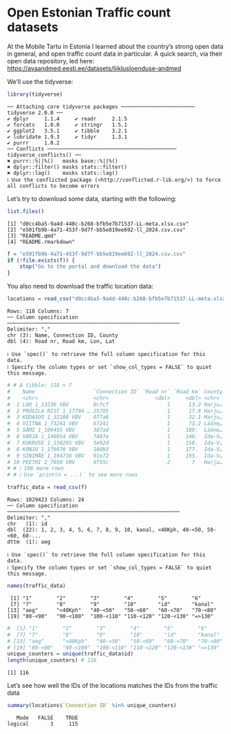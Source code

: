 # Open Estonian Traffic count datasets


At the Mobile Tartu in Estonia I learned about the country’s strong open
data in general, and open traffic count data in particular. A quick
search, via their open data repository, led here:
https://avaandmed.eesti.ee/datasets/liiklusloenduse-andmed

We’ll use the tidyverse:

``` r
library(tidyverse)
```

    ── Attaching core tidyverse packages ──────────────────────── tidyverse 2.0.0 ──
    ✔ dplyr     1.1.4     ✔ readr     2.1.5
    ✔ forcats   1.0.0     ✔ stringr   1.5.1
    ✔ ggplot2   3.5.1     ✔ tibble    3.2.1
    ✔ lubridate 1.9.3     ✔ tidyr     1.3.1
    ✔ purrr     1.0.2     
    ── Conflicts ────────────────────────────────────────── tidyverse_conflicts() ──
    ✖ purrr::%||%()   masks base::%||%()
    ✖ dplyr::filter() masks stats::filter()
    ✖ dplyr::lag()    masks stats::lag()
    ℹ Use the conflicted package (<http://conflicted.r-lib.org/>) to force all conflicts to become errors

Let’s try to download some data, starting with the following:

``` r
list.files()
```

    [1] "d0cc4ba5-9a4d-448c-b268-bfb5e7b71537-LL-meta.xlsx.csv"
    [2] "e501fb9b-4a71-453f-9d7f-bb5e819ee692-ll_2024.csv.csv" 
    [3] "README.qmd"                                           
    [4] "README.rmarkdown"                                     

``` r
f = "e501fb9b-4a71-453f-9d7f-bb5e819ee692-ll_2024.csv.csv"
if (!file.exists(f)) {
    stop("Go to the portal and download the data")
}
```

You also need to download the traffic location data:

``` r
locations = read_csv("d0cc4ba5-9a4d-448c-b268-bfb5e7b71537-LL-meta.xlsx.csv")
```

    Rows: 118 Columns: 7
    ── Column specification ────────────────────────────────────────────────────────
    Delimiter: ","
    chr (3): Name, Connection ID, County
    dbl (4): Road nr, Road km, Lon, Lat

    ℹ Use `spec()` to retrieve the full column specification for this data.
    ℹ Specify the column types or set `show_col_types = FALSE` to quiet this message.

``` r
# # A tibble: 118 × 7
#    Name                   `Connection ID` `Road nr` `Road km` County   Lon   Lat
#    <chr>                  <chr>               <dbl>     <dbl> <chr>  <dbl> <dbl>
#  1 LOO 1_13236 VBV        0cfcf                   1      13.2 Harju…  25.0  59.4
#  2 PRÜGILA RIST 1_17794 … 25785                   1      17.8 Harju…  25.0  59.5
#  3 KODASOO 1_32100 VBV    077a6                   1      32.1 Harju…  25.3  59.4
#  4 VIITNA 1_73241 VBV     67241                   1      73.2 Lääne…  26.0  59.5
#  5 SÄMI 1_109455 VBV      387ad                   1     109.  Lääne…  26.6  59.4
#  6 VARJA 1_146054 VBV     748fe                   1     146.  Ida-V…  27.1  59.4
#  7 KUKRUSE 1_158295 VBV   5e92d                   1     158.  Ida-V…  27.3  59.4
#  8 KONJU 1_176970 VBV     180b3                   1     177.  Ida-V…  27.6  59.4
#  9 SINIMÄE 1_194738 VBV   91e72                   1     195.  Ida-V…  27.9  59.4
# 10 PEETRI 2_7050 VBV      0f55c                   2       7   Harju…  24.8  59.4
# # ℹ 108 more rows
# # ℹ Use `print(n = ...)` to see more rows
```

``` r
traffic_data = read_csv(f)
```

    Rows: 1029423 Columns: 24
    ── Column specification ────────────────────────────────────────────────────────
    Delimiter: ","
    chr   (1): id
    dbl  (22): 1, 2, 3, 4, 5, 6, 7, 8, 9, 10, kanal, <40Kph, 40-<50, 50-<60, 60-...
    dttm  (1): aeg

    ℹ Use `spec()` to retrieve the full column specification for this data.
    ℹ Specify the column types or set `show_col_types = FALSE` to quiet this message.

``` r
names(traffic_data)
```

     [1] "1"        "2"        "3"        "4"        "5"        "6"       
     [7] "7"        "8"        "9"        "10"       "id"       "kanal"   
    [13] "aeg"      "<40Kph"   "40-<50"   "50-<60"   "60-<70"   "70-<80"  
    [19] "80-<90"   "90-<100"  "100-<110" "110-<120" "120-<130" "=>130"   

``` r
#  [1] "1"        "2"        "3"        "4"        "5"        "6"       
#  [7] "7"        "8"        "9"        "10"       "id"       "kanal"   
# [13] "aeg"      "<40Kph"   "40-<50"   "50-<60"   "60-<70"   "70-<80"  
# [19] "80-<90"   "90-<100"  "100-<110" "110-<120" "120-<130" "=>130"
unique_counters = unique(traffic_data$id)
length(unique_counters) # 116
```

    [1] 116

Let’s see how well the IDs of the locations matches the IDs from the
traffic data

``` r
summary(locations$`Connection ID` %in% unique_counters)
```

       Mode   FALSE    TRUE 
    logical       3     115 
